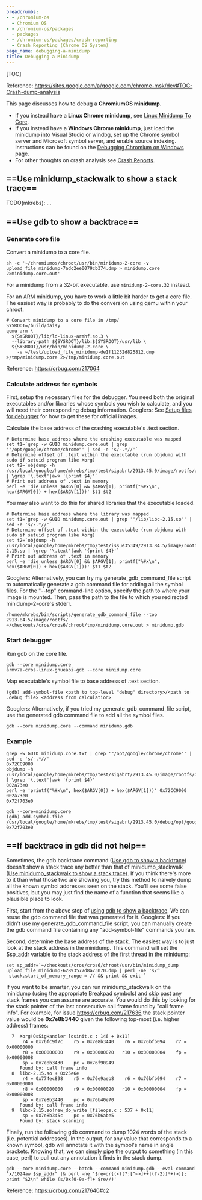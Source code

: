 ```yaml
---
breadcrumbs:
- - /chromium-os
  - Chromium OS
- - /chromium-os/packages
  - packages
- - /chromium-os/packages/crash-reporting
  - Crash Reporting (Chrome OS System)
page_name: debugging-a-minidump
title: Debugging a Minidump
---
```


[TOC]

Reference:
<https://sites.google.com/a/google.com/chrome-msk/dev#TOC-Crash-dump-analysis>

This page discusses how to debug a **ChromiumOS minidump**.

*   If you instead have a **Linux Chrome minidump**, see [Linux Minidump
            To
            Core](https://chromium.googlesource.com/chromium/src/+/master/docs/linux/minidump_to_core.md).
*   If you instead have a **Windows Chrome minidump**, just load the
            minidump into Visual Studio or windbg, set up the Chrome symbol
            server and Microsoft symbol server, and enable source indexing.
            Instructions can be found on the [Debugging Chromium on
            Windows](http://www.chromium.org/developers/how-tos/debugging-on-windows)
            page.
*   For other thoughts on crash analysis see [Crash
            Reports](http://www.chromium.org/developers/crash-reports).

## ==Use minidump_stackwalk to show a stack trace==

TODO(mkrebs): ...

## ==Use gdb to show a backtrace==

### Generate core file

Convert a minidump to a core file.

```none
sh -c '~/chromiumos/chroot/usr/bin/minidump-2-core -v upload_file_minidump-7adc2ee0079cb374.dmp > minidump.core 2>minidump.core.out'
```

For a minidump from a 32-bit executable, use `minidump-2-core.32` instead.

For an ARM minidump, you have to work a little bit harder to get a core file.
The easiest way is probably to do the conversion using qemu within your chroot.

```none
# Convert minidump to a core file in /tmp/
SYSROOT=/build/daisy
qemu-arm \
  ${SYSROOT}/lib/ld-linux-armhf.so.3 \
  --library-path ${SYSROOT}/lib:${SYSROOT}/usr/lib \
  ${SYSROOT}/usr/bin/minidump-2-core \
    -v ~/test/upload_file_minidump-de1f11232d825812.dmp >/tmp/minidump.core 2>/tmp/minidump.core.out
```

Reference: <https://crbug.com/217064>

### Calculate address for symbols

First, setup the necessary files for the debugger. You need both the original
executables and/or libraries whose symbols you wish to calculate, and you will
need their corresponding debug information. Googlers: See [Setup files for
debugger](https://sites.google.com/a/google.com/mkrebs/references/chrome-os#TOC-Setup-files-for-debugger)
for how to get these for official images.

Calculate the base address of the crashing executable's .text section.

```none
# Determine base address where the crashing executable was mapped
set t1=`grep -w GUID minidump.core.out | grep '"/opt/google/chrome/chrome"' | sed -e 's/-.*//'`
# Determine offset of .text within the executable (run objdump with sudo if setuid program like Xorg)
set t2=`objdump -h /usr/local/google/home/mkrebs/tmp/test/sigabrt/2913.45.0/image/rootfs/opt/google/chrome/chrome | \grep '\.text'|awk '{print $4}'`
# Print out address of .text in memory
perl -e 'die unless $ARGV[0] && $ARGV[1]; printf("%#x\n", hex($ARGV[0]) + hex($ARGV[1]))' $t1 $t2
```

You may also want to do this for shared libraries that the executable loaded.

```none
# Determine base address where the library was mapped
set t1=`grep -w GUID minidump.core.out | grep '"/lib/libc-2.15.so"' | sed -e 's/-.*//'`
# Determine offset of .text within the executable (run objdump with sudo if setuid program like Xorg)
set t2=`objdump -h /usr/local/google/home/mkrebs/tmp/test/issue35349/2913.84.5/image/rootfs/lib/libc-2.15.so | \grep '\.text'|awk '{print $4}'`
# Print out address of .text in memory
perl -e 'die unless $ARGV[0] && $ARGV[1]; printf("%#x\n", hex($ARGV[0]) + hex($ARGV[1]))' $t1 $t2
```

Googlers: Alternatively, you can try my generate_gdb_command_file script to
automatically generate a gdb command file for adding all the symbol files. For
the "--top" command-line option, specify the path to where your image is
mounted. Then, pass the path to the file to which you redirected
minidump-2-core's stderr.

```none
/home/mkrebs/bin/scripts/generate_gdb_command_file --top 2913.84.5/image/rootfs/ ~/checkouts/cros/cros6/chroot/tmp/minidump.core.out > minidump.gdb
```

### Start debugger

Run gdb on the core file.

```none
gdb --core minidump.core
armv7a-cros-linux-gnueabi-gdb --core minidump.core
```

Map executable's symbol file to base address of .text section.

```none
(gdb) add-symbol-file <path to top-level "debug" directory>/<path to .debug file> <address from calculation>
```

Googlers: Alternatively, if you tried my generate_gdb_command_file script, use
the generated gdb command file to add all the symbol files.

```none
gdb --core minidump.core --command minidump.gdb
```

### Example

```none
grep -w GUID minidump.core.txt | grep '"/opt/google/chrome/chrome"' | sed -e 's/-.*//'
0x72CC9000
objdump -h /usr/local/google/home/mkrebs/tmp/test/sigabrt/2913.45.0/image/rootfs/opt/google/chrome/chrome | \grep '\.text'|awk '{print $4}'
002a73e0
perl -e 'printf("%#x\n", hex($ARGV[0]) + hex($ARGV[1]))' 0x72CC9000 002a73e0
0x72f703e0
```

```none
gdb --core=minidump.core
(gdb) add-symbol-file /usr/local/google/home/mkrebs/tmp/test/sigabrt/2913.45.0/debug/opt/google/chrome/chrome.debug 0x72f703e0
```

## ==If backtrace in gdb did not help==

Sometimes, the gdb backtrace command ([Use gdb to show a
backtrace](http://www.chromium.org/chromium-os/how-tos-and-troubleshooting/crash-reporting/debugging-a-minidump#TOC-Use-gdb-to-show-a-backtrace))
doesn't show a stack trace any better than that of minidump_stackwalk ([Use
minidump_stackwalk to show a stack
trace](http://www.chromium.org/chromium-os/how-tos-and-troubleshooting/crash-reporting/debugging-a-minidump#TOC-Use-minidump_stackwalk-to-show-a-stack-trace)).
If you think there's more to it than what those two are showing you, try this
method to naively dump all the known symbol addresses seen on the stack. You'll
see some false positives, but you may just find the name of a function that
seems like a plausible place to look.

First, start from the above step of [using gdb to show a
backtrace](http://www.chromium.org/chromium-os/how-tos-and-troubleshooting/crash-reporting/debugging-a-minidump#TOC-Use-gdb-to-show-a-backtrace).
We can reuse the gdb command file that was generated for it. Googlers: If you
didn't use my generate_gdb_command_file script, you can manually create the gdb
command file containing any "add-symbol-file" commands you ran.

Second, determine the base address of the stack. The easiest way is to just look
at the stack address in the minidump. This command will set the $sp_addr
variable to the stack address of the first thread in the minidump:

```none
set sp_addr=`~/checkouts/cros/cros6/chroot/usr/bin/minidump_dump upload_file_minidump-62893577d8a73070.dmp | perl -ne 's/^  stack.start_of_memory_range = // && print && exit'`
```

If you want to be smarter, you can run minidump_stackwalk on the minidump (using
the appropriate Breakpad symbols) and skip past any stack frames you can assume
are accurate. You would do this by looking for the stack pointer of the last
consecutive call frame found by "call frame info". For example, for issue
<https://crbug.com/217636> the stack pointer value would be **0x7e8b3440** given
the following top-most (i.e. higher address) frames:

```none
  7  Xorg!OsSigHandler [osinit.c : 146 + 0x11]
      r4 = 0x76fc9f7c    r5 = 0x7e8b3440    r6 = 0x76bfb094    r7 = 0x00000000
      r8 = 0x00000000    r9 = 0x00000020   r10 = 0x00000004    fp = 0x00000008
      sp = 0x7e8b3430    pc = 0x76f90949
     Found by: call frame info
  8  libc-2.15.so + 0x25e6e
      r4 = 0x774ec898    r5 = 0x76e9aeb8    r6 = 0x76bfb094    r7 = 0x00000000
      r8 = 0x00000000    r9 = 0x00000020   r10 = 0x00000004    fp = 0x00000008
      sp = 0x7e8b3440    pc = 0x76b40e70
     Found by: call frame info
  9  libc-2.15.so!new_do_write [fileops.c : 537 + 0x11]
      sp = 0x7e8b345c    pc = 0x76b6abe5
     Found by: stack scanning
```

Finally, run the following gdb command to dump 1024 words of the stack (i.e.
potential addresses). In the output, for any value that corresponds to a known
symbol, gdb will annotate it with the symbol's name in angle brackets. Knowing
that, we can simply pipe the output to something (in this case, perl) to pull
out any annotation it finds in the stack dump.

```none
gdb --core minidump.core --batch --command minidump.gdb --eval-command "x/1024aw $sp_addr" |& perl -ne '$re=qr{(<((?:[^<>]++|(?-2))*+)>)}; print "$2\n" while (s/0x[0-9a-f]+ $re//)'
```

Reference: <https://crbug.com/217640#c2>